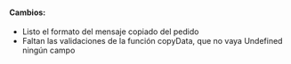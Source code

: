 <h4>Cambios:</h4>  
<ul>   
    <li>Listo el formato del mensaje copiado del pedido</li>
    <li>Faltan las validaciones de la función copyData, que no vaya Undefined ningún campo</li>
</ul>